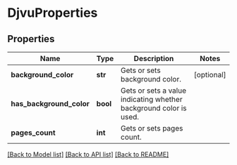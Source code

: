 # DjvuProperties

## Properties
Name | Type | Description | Notes
------------ | ------------- | ------------- | -------------
**background_color** | **str** | Gets or sets background color. | [optional] 
**has_background_color** | **bool** | Gets or sets a value indicating whether background color is used. | 
**pages_count** | **int** | Gets or sets pages count. | 

[[Back to Model list]](../README.md#documentation-for-models) [[Back to API list]](../README.md#documentation-for-api-endpoints) [[Back to README]](../README.md)


